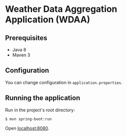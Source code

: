 Weather Data Aggregation Application (WDAA)
===========================================

## Prerequisites

* Java 8
* Maven 3

## Configuration

You can change configuration in `application.properties`.

## Running the application

Run in the project's root directory:

```shell
$ mvn spring-boot:run
```

Open [localhost:8080](http://localhost:8080/).
